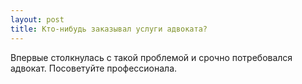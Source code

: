 ```yaml
---
layout: post 
title: Кто-нибудь заказывал услуги адвоката?
--- 
```

Впервые столкнулась с такой проблемой и срочно потребовался адвокат. Посоветуйте профессионала.
